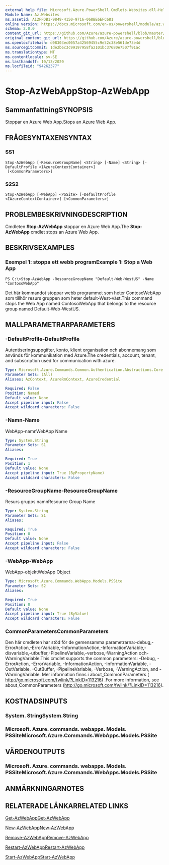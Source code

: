 ```yaml
---
external help file: Microsoft.Azure.PowerShell.Cmdlets.Websites.dll-Help.xml
Module Name: Az.Websites
ms.assetid: A12FFDB1-9849-4150-9716-068BE6EFC681
online version: https://docs.microsoft.com/en-us/powershell/module/az.websites/stop-azwebapp
schema: 2.0.0
content_git_url: https://github.com/Azure/azure-powershell/blob/master/src/Websites/Websites/help/Stop-AzWebApp.md
original_content_git_url: https://github.com/Azure/azure-powershell/blob/master/src/Websites/Websites/help/Stop-AzWebApp.md
ms.openlocfilehash: d08303ec0057a42569455c9e52c38e561de73e4d
ms.sourcegitcommit: 1de2b6c3c99197958fa2101bc37680e7507f91ac
ms.translationtype: MT
ms.contentlocale: sv-SE
ms.lasthandoff: 10/13/2020
ms.locfileid: "94262377"
---
```

# <span data-ttu-id="4c88a-101">Stop-AzWebApp</span><span class="sxs-lookup"><span data-stu-id="4c88a-101">Stop-AzWebApp</span></span>

## <span data-ttu-id="4c88a-102">Sammanfattning</span><span class="sxs-lookup"><span data-stu-id="4c88a-102">SYNOPSIS</span></span>
<span data-ttu-id="4c88a-103">Stoppar en Azure Web App.</span><span class="sxs-lookup"><span data-stu-id="4c88a-103">Stops an Azure Web App.</span></span>

## <span data-ttu-id="4c88a-104">FRÅGESYNTAXEN</span><span class="sxs-lookup"><span data-stu-id="4c88a-104">SYNTAX</span></span>

### <span data-ttu-id="4c88a-105">S</span><span class="sxs-lookup"><span data-stu-id="4c88a-105">S1</span></span>
```
Stop-AzWebApp [-ResourceGroupName] <String> [-Name] <String> [-DefaultProfile <IAzureContextContainer>]
 [<CommonParameters>]
```

### <span data-ttu-id="4c88a-106">S2</span><span class="sxs-lookup"><span data-stu-id="4c88a-106">S2</span></span>
```
Stop-AzWebApp [-WebApp] <PSSite> [-DefaultProfile <IAzureContextContainer>] [<CommonParameters>]
```

## <span data-ttu-id="4c88a-107">PROBLEMBESKRIVNING</span><span class="sxs-lookup"><span data-stu-id="4c88a-107">DESCRIPTION</span></span>
<span data-ttu-id="4c88a-108">Cmdleten **Stop-AzWebApp** stoppar en Azure Web App.</span><span class="sxs-lookup"><span data-stu-id="4c88a-108">The **Stop-AzWebApp** cmdlet stops an Azure Web App.</span></span>

## <span data-ttu-id="4c88a-109">BESKRIVS</span><span class="sxs-lookup"><span data-stu-id="4c88a-109">EXAMPLES</span></span>

### <span data-ttu-id="4c88a-110">Exempel 1: stoppa ett webb program</span><span class="sxs-lookup"><span data-stu-id="4c88a-110">Example 1: Stop a Web App</span></span>
```
PS C:\>Stop-AzWebApp -ResourceGroupName "Default-Web-WestUS" -Name "ContosoWebApp"
```

<span data-ttu-id="4c88a-111">Det här kommandot stoppar webb programmet som heter ContosoWebApp som tillhör resurs gruppen som heter default-West-väst.</span><span class="sxs-lookup"><span data-stu-id="4c88a-111">This command stops the Web App named ContosoWebApp that belongs to the resource group named Default-Web-WestUS.</span></span>

## <span data-ttu-id="4c88a-112">MALLPARAMETRAR</span><span class="sxs-lookup"><span data-stu-id="4c88a-112">PARAMETERS</span></span>

### <span data-ttu-id="4c88a-113">-DefaultProfile</span><span class="sxs-lookup"><span data-stu-id="4c88a-113">-DefaultProfile</span></span>
<span data-ttu-id="4c88a-114">Autentiseringsuppgifter, konto, klient organisation och abonnemang som används för kommunikation med Azure.</span><span class="sxs-lookup"><span data-stu-id="4c88a-114">The credentials, account, tenant, and subscription used for communication with azure.</span></span>

```yaml
Type: Microsoft.Azure.Commands.Common.Authentication.Abstractions.Core.IAzureContextContainer
Parameter Sets: (All)
Aliases: AzContext, AzureRmContext, AzureCredential

Required: False
Position: Named
Default value: None
Accept pipeline input: False
Accept wildcard characters: False
```

### <span data-ttu-id="4c88a-115">-Namn</span><span class="sxs-lookup"><span data-stu-id="4c88a-115">-Name</span></span>
<span data-ttu-id="4c88a-116">WebApp-namn</span><span class="sxs-lookup"><span data-stu-id="4c88a-116">WebApp Name</span></span>

```yaml
Type: System.String
Parameter Sets: S1
Aliases:

Required: True
Position: 1
Default value: None
Accept pipeline input: True (ByPropertyName)
Accept wildcard characters: False
```

### <span data-ttu-id="4c88a-117">-ResourceGroupName</span><span class="sxs-lookup"><span data-stu-id="4c88a-117">-ResourceGroupName</span></span>
<span data-ttu-id="4c88a-118">Resurs grupps namn</span><span class="sxs-lookup"><span data-stu-id="4c88a-118">Resource Group Name</span></span>

```yaml
Type: System.String
Parameter Sets: S1
Aliases:

Required: True
Position: 0
Default value: None
Accept pipeline input: False
Accept wildcard characters: False
```

### <span data-ttu-id="4c88a-119">-WebApp</span><span class="sxs-lookup"><span data-stu-id="4c88a-119">-WebApp</span></span>
<span data-ttu-id="4c88a-120">WebApp-objekt</span><span class="sxs-lookup"><span data-stu-id="4c88a-120">WebApp Object</span></span>

```yaml
Type: Microsoft.Azure.Commands.WebApps.Models.PSSite
Parameter Sets: S2
Aliases:

Required: True
Position: 0
Default value: None
Accept pipeline input: True (ByValue)
Accept wildcard characters: False
```

### <span data-ttu-id="4c88a-121">CommonParameters</span><span class="sxs-lookup"><span data-stu-id="4c88a-121">CommonParameters</span></span>
<span data-ttu-id="4c88a-122">Den här cmdleten har stöd för de gemensamma parametrarna:-debug,-ErrorAction,-ErrorVariable,-InformationAction,-InformationVariable,-disvariable,-utbuffer,-PipelineVariable,-verbose,-WarningAction och-WarningVariable.</span><span class="sxs-lookup"><span data-stu-id="4c88a-122">This cmdlet supports the common parameters: -Debug, -ErrorAction, -ErrorVariable, -InformationAction, -InformationVariable, -OutVariable, -OutBuffer, -PipelineVariable, -Verbose, -WarningAction, and -WarningVariable.</span></span> <span data-ttu-id="4c88a-123">Mer information finns i about_CommonParameters ( http://go.microsoft.com/fwlink/?LinkID=113216) .</span><span class="sxs-lookup"><span data-stu-id="4c88a-123">For more information, see about_CommonParameters (http://go.microsoft.com/fwlink/?LinkID=113216).</span></span>

## <span data-ttu-id="4c88a-124">KOSTNADS</span><span class="sxs-lookup"><span data-stu-id="4c88a-124">INPUTS</span></span>

### <span data-ttu-id="4c88a-125">System. String</span><span class="sxs-lookup"><span data-stu-id="4c88a-125">System.String</span></span>

### <span data-ttu-id="4c88a-126">Microsoft. Azure. commands. webapps. Models. PSSite</span><span class="sxs-lookup"><span data-stu-id="4c88a-126">Microsoft.Azure.Commands.WebApps.Models.PSSite</span></span>

## <span data-ttu-id="4c88a-127">VÄRDEN</span><span class="sxs-lookup"><span data-stu-id="4c88a-127">OUTPUTS</span></span>

### <span data-ttu-id="4c88a-128">Microsoft. Azure. commands. webapps. Models. PSSite</span><span class="sxs-lookup"><span data-stu-id="4c88a-128">Microsoft.Azure.Commands.WebApps.Models.PSSite</span></span>

## <span data-ttu-id="4c88a-129">ANMÄRKNINGAR</span><span class="sxs-lookup"><span data-stu-id="4c88a-129">NOTES</span></span>

## <span data-ttu-id="4c88a-130">RELATERADE LÄNKAR</span><span class="sxs-lookup"><span data-stu-id="4c88a-130">RELATED LINKS</span></span>

[<span data-ttu-id="4c88a-131">Get-AzWebApp</span><span class="sxs-lookup"><span data-stu-id="4c88a-131">Get-AzWebApp</span></span>](./Get-AzWebApp.md)

[<span data-ttu-id="4c88a-132">New-AzWebApp</span><span class="sxs-lookup"><span data-stu-id="4c88a-132">New-AzWebApp</span></span>](./New-AzWebApp.md)

[<span data-ttu-id="4c88a-133">Remove-AzWebApp</span><span class="sxs-lookup"><span data-stu-id="4c88a-133">Remove-AzWebApp</span></span>](./Remove-AzWebApp.md)

[<span data-ttu-id="4c88a-134">Restart-AzWebApp</span><span class="sxs-lookup"><span data-stu-id="4c88a-134">Restart-AzWebApp</span></span>](./Restart-AzWebApp.md)

[<span data-ttu-id="4c88a-135">Start-AzWebApp</span><span class="sxs-lookup"><span data-stu-id="4c88a-135">Start-AzWebApp</span></span>](./Start-AzWebApp.md)


